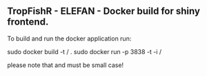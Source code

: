 ## TropFishR - ELEFAN - Docker build for shiny frontend.

To build and run the docker application run:

sudo docker build -t <your name>/<app name> .
sudo docker run -p 3838 -t -i <your name>/<app name>

please note that <your name> and <app name> must be small case!
